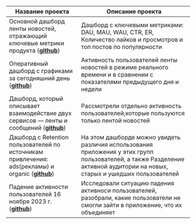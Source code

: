 |Название проекта| Описание проекта| 
|----------------|-----------------|
|Основной дашборд ленты новостей, отражающий ключевые метрики продукта (__[github](https://github.com/Darinchi/Data_Analyst_Simulator/blob/main/1_dashboards/Feed_Main_metrics.jpg)__)|Дашборд с ключевыми метриками: DAU, MAU, WAU, CTR, ER, Количество лайков и просмотров и топ постов по популярности|
|Оперативный дашборд с графиками за сегодняшний день  (__[github](https://github.com/Darinchi/Data_Analyst_Simulator/blob/main/1_dashboards/Feed_realtime.jpg)__)|Активность пользователей ленты новостей в режиме реального времени и в сравнении с показателями предыдущего дня и недели|
|Дашборд, который описывает взаимодействие двух сервисов — ленты и сообщений (__[github](https://github.com/Darinchi/Data_Analyst_Simulator/blob/main/1_dashboards/Users_activity.jpg)__)|Рассмотрели отдельно активность пользователей,которые пользуются только лентой новостей|
|Дашборд с Retention пользователей по источникам привлечения: ads(рекламы) и organic (__[github](https://github.com/Darinchi/Data_Analyst_Simulator/blob/main/1_dashboards/Retention.jpg)__)|На этом дашборде можно увидеть различия использования приложения у этих групп пользователей, а также Разделение активной аудитории на новых, старых и ушедших пользователей|
|Падение активности пользователей 16 ноября 2023 г. (__[github](https://github.com/Darinchi/Data_Analyst_Simulator/blob/main/1_dashboards/Decline_in_the_activity_16122023.jpg)__)|Исследовали ситуацию падения активноси пользователей, разобрали, какие пользователи не смогли зайти в приложение, что их объединяет|

